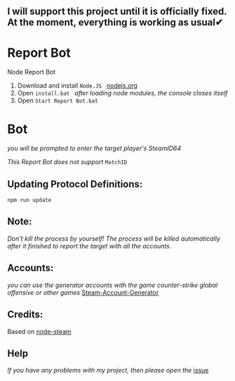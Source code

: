 ## I will support this project until it is officially fixed. At the moment, everything is working as usual✔


# Report Bot
Node Report Bot 

1) Download and install   `Node.JS `   [nodejs.org](https://nodejs.org/en/)
2) Open `install.bat `  *after loading node modules, the console closes itself*
3) Open `Start Report Bot.bat `   

#  Bot

*you will be prompted to enter the target player's SteamID64*

*This Report Bot does not support*  `MatchID`

## Updating Protocol Definitions:
`npm run update `

## Note:

*Don't kill the process by yourself!
The process will be killed automatically after it finished to report the target with all the accounts*.

## Accounts: 
*you can use the generator accounts with the game counter-strike global offensive or other games*
[Steam-Account-Generator](https://github.com/EarsKilla/Steam-Account-Generator)

## Credits:

Based on [node-steam ](https://github.com/seishun/node-steam)

## Help
*If you have any problems with my project, then please open the* [issue](https://github.com/despa1r1337/reportbot/issues)
